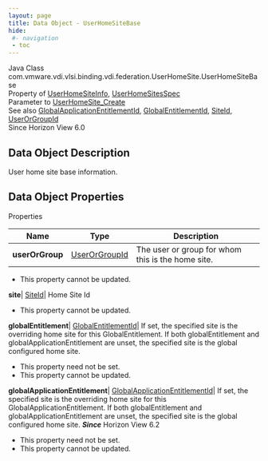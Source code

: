 ```yaml
---
layout: page
title: Data Object - UserHomeSiteBase
hide:
 #- navigation
 - toc
---
```






Java Class
    com.vmware.vdi.vlsi.binding.vdi.federation.UserHomeSite.UserHomeSiteBase  
Property of
     [UserHomeSiteInfo](vdi.federation.UserHomeSite.UserHomeSiteInfo.md#field_detail), [UserHomeSitesSpec](vdi.federation.UserHomeSite.UserHomeSitesSpec.md#field_detail)  
Parameter to
     [UserHomeSite_Create](vdi.federation.UserHomeSite.md#create)  
See also
     [GlobalApplicationEntitlementId](vdi.entity.GlobalApplicationEntitlementId.md), [GlobalEntitlementId](vdi.entity.GlobalEntitlementId.md), [SiteId](vdi.entity.SiteId.md), [UserOrGroupId](vdi.entity.UserOrGroupId.md)  
Since 
    Horizon View 6.0

## Data Object Description 

User home site base information. 

## Data Object Properties

Properties

Name |  Type |  Description   
---|---|---  
**userOrGroup**| [UserOrGroupId](vdi.entity.UserOrGroupId.md)|  The user or group for whom this is the home site.   


* This property cannot be updated.

  
**site**| [SiteId](vdi.entity.SiteId.md)|  Home Site Id   


* This property cannot be updated.

  
**globalEntitlement**| [GlobalEntitlementId](vdi.entity.GlobalEntitlementId.md)|  If set, the specified site is the overriding home site for this GlobalEntitlement. If both globalEntitlement and globalApplicationEntitlement are unset, the specified site is the global configured home site.   


* This property need not be set.
* This property cannot be updated.

  
**globalApplicationEntitlement**| [GlobalApplicationEntitlementId](vdi.entity.GlobalApplicationEntitlementId.md)|  If set, the specified site is the overriding home site for this GlobalApplicationEntitlement. If both globalEntitlement and globalApplicationEntitlement are unset, the specified site is the global configured home site.  **_Since_** Horizon View 6.2  


* This property need not be set.
* This property cannot be updated.

  
  
  
 
  
  

